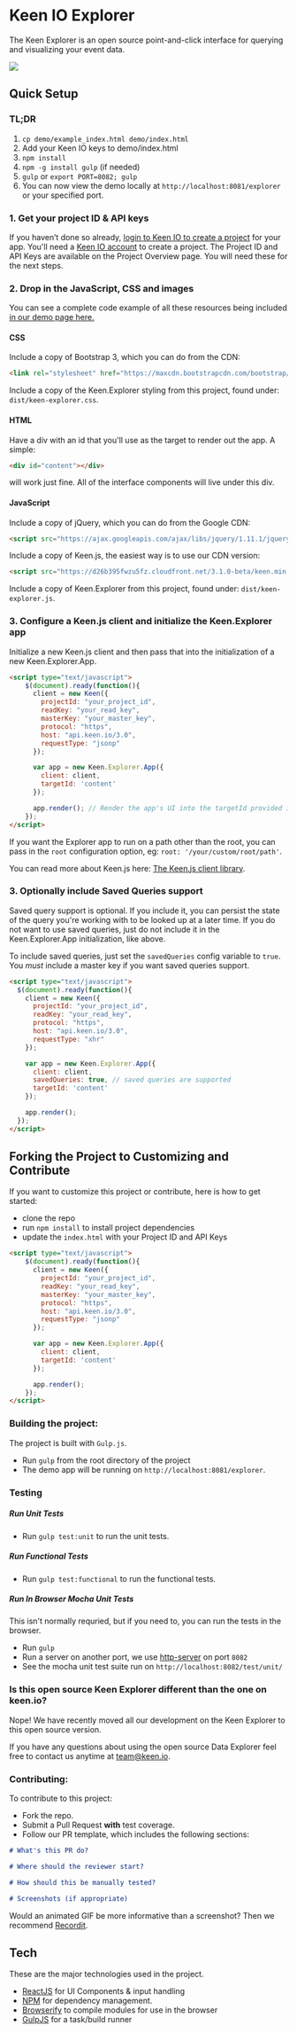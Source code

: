 # Keen IO Explorer

The Keen Explorer is an open source point-and-click interface for querying and visualizing your event data.

![](https://s3.amazonaws.com/keen-event-images/Screen+Shot+2015-07-22+at+3.25.48+PM.png)

## Quick Setup

### TL;DR

  1. `cp demo/example_index.html demo/index.html`
  2. Add your Keen IO keys to demo/index.html
  3. `npm install`
  4. `npm -g install gulp` (if needed)
  5. `gulp` or `export PORT=8082; gulp`
  6. You can now view the demo locally at `http://localhost:8081/explorer` or your specified port.

### 1. Get your project ID & API keys
If you haven’t done so already, [login to Keen IO to create a project](https://keen.io/add-project) for your app. You'll need a [Keen IO account](https://keen.io/signup?s=explorer) to create a project. The Project ID and API Keys are available on the Project Overview page. You will need these for the next steps.

### 2. Drop in the JavaScript, CSS and images

You can see a complete code example of all these resources being included [in our demo page here.](/demo/example_index.html)

#### CSS

Include a copy of Bootstrap 3, which you can do from the CDN:

```html
<link rel="stylesheet" href="https://maxcdn.bootstrapcdn.com/bootstrap/3.2.0/css/bootstrap.min.css">
```

Include a copy of the Keen.Explorer styling from this project, found under: `dist/keen-explorer.css`.

#### HTML

Have a div with an id that you'll use as the target to render out the app. A simple:

```html
<div id="content"></div>
```

will work just fine. All of the interface components will live under this div.

#### JavaScript

Include a copy of jQuery, which you can do from the Google CDN:
```html
<script src="https://ajax.googleapis.com/ajax/libs/jquery/1.11.1/jquery.min.js"></script>
```

Include a copy of Keen.js, the easiest way is to use our CDN version:
```html
<script src="https://d26b395fwzu5fz.cloudfront.net/3.1.0-beta/keen.min.js" type="text/javascript"></script>
```

Include a copy of Keen.Explorer from this project, found under: `dist/keen-explorer.js`.

### 3. Configure a Keen.js client and initialize the Keen.Explorer app

Initialize a new Keen.js client and then pass that into the initialization of a new Keen.Explorer.App.

```html
<script type="text/javascript">
    $(document).ready(function(){
      client = new Keen({
        projectId: "your_project_id",
        readKey: "your_read_key",
        masterKey: "your_master_key",
        protocol: "https",
        host: "api.keen.io/3.0",
        requestType: "jsonp"
      });

      var app = new Keen.Explorer.App({
        client: client,
        targetId: 'content'
      });

      app.render(); // Render the app's UI into the targetId provided in the config.
    });
</script>
```

If you want the Explorer app to run on a path other than the root, you can pass in the `root` configuration option, eg: `root: '/your/custom/root/path'`.

You can read more about Keen.js here: [The Keen.js client library](https://github.com/keenlabs/keen-js/).

### 3. Optionally include Saved Queries support

Saved query support is optional. If you include it, you can persist the state of the query you're working with to be looked up at a later time. If you do not want to use saved queries, just do not include it in the Keen.Explorer.App initialization, like above.

To include saved queries, just set the `savedQueries` config variable to `true`. You *must* include a master key if you want saved queries support.

```html
<script type="text/javascript">
  $(document).ready(function(){
    client = new Keen({
      projectId: "your_project_id",
      readKey: "your_read_key",
      protocol: "https",
      host: "api.keen.io/3.0",
      requestType: "xhr"
    });

    var app = new Keen.Explorer.App({
      client: client,
      savedQueries: true, // saved queries are supported
      targetId: 'content'
    });

    app.render();
  });
</script>
```

## Forking the Project to Customizing and Contribute

If you want to customize this project or contribute, here is how to get started:

* clone the repo
* run `npm install` to install project dependencies
* update the `index.html` with your Project ID and API Keys

```html
<script type="text/javascript">
    $(document).ready(function(){
      client = new Keen({
        projectId: "your_project_id",
        readKey: "your_read_key",
        masterKey: "your_master_key",
        protocol: "https",
        host: "api.keen.io/3.0",
        requestType: "jsonp"
      });

      var app = new Keen.Explorer.App({
        client: client,
        targetId: 'content'
      });

      app.render();
    });
</script>
```

### Building the project:

The project is built with   `Gulp.js`.

* Run `gulp` from the root directory of the project
* The demo app will be running on `http://localhost:8081/explorer`.

### Testing

##### Run Unit Tests
* Run `gulp test:unit` to run the unit tests.

##### Run Functional Tests
* Run `gulp test:functional` to run the functional tests.

##### Run In Browser Mocha Unit Tests

This isn't normally requried, but if you need to, you can run the tests in the browser.

* Run `gulp`
* Run a server on another port, we use [http-server](https://www.npmjs.org/package/http-server) on port `8082`
* See the mocha unit test suite run on `http://localhost:8082/test/unit/`

### Is this open source Keen Explorer different than the one on keen.io?

Nope! We have recently moved all our development on the Keen Explorer to this open source version.  

If you have any questions about using the open source Data Explorer feel free to contact us anytime at [team@keen.io](mailto:team@keen.io). 

### Contributing:
To contribute to this project:

* Fork the repo.
* Submit a Pull Request **with** test coverage.
* Follow our PR template, which includes the following sections:

``` markdown
# What's this PR do?

# Where should the reviewer start?

# How should this be manually tested?

# Screenshots (if appropriate)
```

Would an animated GIF be more informative than a screenshot? Then we recommend [Recordit](http://recordit.co/).

## Tech

These are the major technologies used in the project.

* [ReactJS](http://facebook.github.io/react/) for UI Components & input handling
* [NPM](https://www.npmjs.org/) for dependency management.
* [Browserify](http://browserify.org/) to compile modules for use in the browser
* [GulpJS](http://gulpjs.com/) for a task/build runner
